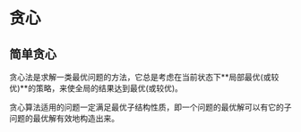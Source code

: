 # 贪心

## 简单贪心

贪心法是求解一类最优问题的方法，它总是考虑在当前状态下**局部最优(或较优)**的策略，来使全局的结果达到最优(或较优)。

贪心算法适用的问题一定满足最优子结构性质，即一个问题的最优解可以有它的子问题的最优解有效地构造出来。

